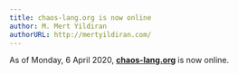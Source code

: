 ```yaml
---
title: chaos-lang.org is now online
author: M. Mert Yildiran
authorURL: http://mertyildiran.com/
---
```


As of Monday, 6 April 2020, [**chaos-lang.org**](https://chaos-lang.org) is now online.
